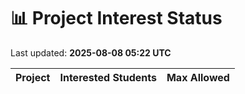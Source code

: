 # 📊 Project Interest Status

Last updated: **2025-08-08 05:22 UTC**

| Project | Interested Students | Max Allowed |
|---------|---------------------|-------------|

